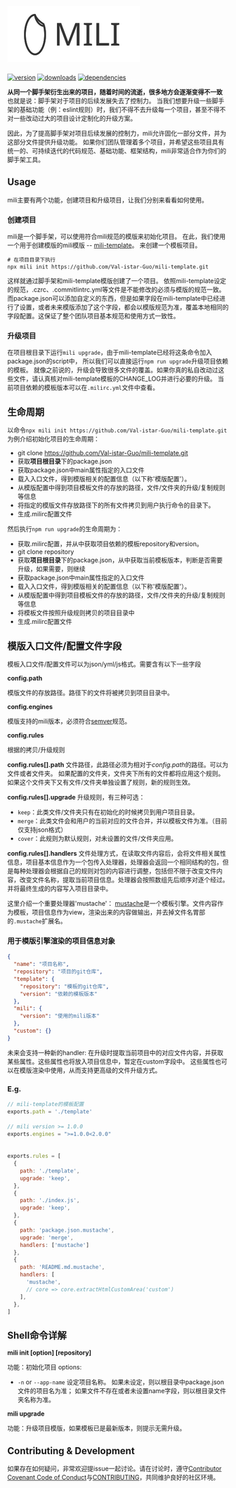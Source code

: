# ![mili logo](./images/mili.svg)

[![version](https://img.shields.io/npm/v/mili.svg?style=flat-square)](https://www.npmjs.com/package/mili)
[![downloads](https://img.shields.io/npm/dm/mili.svg?style=flat-square)](https://www.npmjs.com/package/mili)
[![dependencies](https://img.shields.io/david/Val-istar-Guo/mili.svg?style=flat-square)](https://www.npmjs.com/package/mili)


**从同一个脚手架衍生出来的项目，随着时间的流逝，很多地方会逐渐变得不一致**
也就是说：脚手架对于项目的后续发展失去了控制力。
当我们想要升级一些脚手架的基础功能（例：eslint规则）时，我们不得不去升级每一个项目，甚至不得不对一些改动过大的项目设计定制化的升级方案。

因此，为了提高脚手架对项目后续发展的控制力，mili允许固化一部分文件，并为这部分文件提供升级功能。
如果你们团队管理着多个项目，并希望这些项目具有统一的、可持续迭代的代码规范、基础功能、框架结构，mili非常适合作为你们的脚手架工具。

## Usage

mili主要有两个功能，创建项目和升级项目，让我们分别来看看如何使用。

### 创建项目
mili是一个脚手架，可以使用符合mili规范的模版来初始化项目。
在此，我们使用一个用于创建模版的mili模版 -- [mili-template](https://github.com/Val-istar-Guo/mili-template)。
来创建一个模板项目。

```
# 在项目目录下执行
npx mili init https://github.com/Val-istar-Guo/mili-template.git
```

这样就通过脚手架和mili-template模版创建了一个项目。
依照mili-template设定的规范，.czrc、.commitlintrc.yml等文件是不能修改的必须与模版的规范一致。
而package.json可以添加自定义的东西，但是如果字段在mili-template中已经进行了设置，或者未来模版添加了这个字段，都会以模版规范为准，覆盖本地相同的字段配置。这保证了整个团队项目基本规范和使用方式一致性。

### 升级项目

在项目根目录下运行`mili upgrade`，由于mili-template已经将这条命令加入package.json的script中，
所以我们可以直接运行`npm run upgrade`升级项目依赖的模板。
就像之前说的，升级会导致很多文件的覆盖。如果你真的私自改动过这些文件，请认真核对mili-template模板的CHANGE_LOG并进行必要的升级。
当前项目依赖的模板版本可以在`.milirc.yml`文件中查看。


## 生命周期

以命令`npx mili init https://github.com/Val-istar-Guo/mili-template.git`为例介绍初始化项目的生命周期：

* git clone https://github.com/Val-istar-Guo/mili-template.git
* 获取**项目根目录**下的package.json
* 获取package.json中main属性指定的入口文件
* 载入入口文件，得到模版相关的配置信息（以下称'模版配置'）。
* 从模版配置中得到项目模板文件的存放的路径，文件/文件夹的升级/复制规则等信息
* 将指定的模版文件存放路径下的所有文件拷贝到用户执行命令的目录下。
* 生成.milirc配置文件

然后执行`npm run upgrade`的生命周期为：

* 获取.milirc配置，并从中获取项目依赖的模板repository和version。
* git clone repository
* 获取**项目根目录**下的package.json，从中获取当前模板版本，判断是否需要升级，如果需要，则继续
* 获取package.json中main属性指定的入口文件
* 载入入口文件，得到模版相关的配置信息（以下称'模版配置'）。
* 从模版配置中得到项目模板文件的存放的路径，文件/文件夹的升级/复制规则等信息
* 将模板文件按照升级规则拷贝的项目目录中
* 生成.milirc配置文件


## 模版入口文件/配置文件字段

模板入口文件/配置文件可以为json/yml/js格式。需要含有以下一些字段

**config.path**

模版文件的存放路径。路径下的文件将被拷贝到项目目录中。

**config.engines**

模版支持的mili版本，必须符合[semver](https://www.npmjs.com/package/semver)规范。

**config.rules**

根据的拷贝/升级规则

**config.rules[].path**
文件路径，此路径必须为相对于*config.path*的路径。可以为文件或者文件夹。
如果配置的文件夹，文件夹下所有的文件都将应用这个规则。
如果这个文件夹下又有文件/文件夹单独设置了规则，新的规则生效。


**config.rules[].upgrade**
升级规则，有三种可选：
* `keep`：此类文件/文件夹只有在初始化的时候拷贝到用户项目目录。
* `merge`：此类文件会和用户的当前对应的文件合并，并以模板文件为准。（目前仅支持json格式）
* `cover`：此规则为默认规则，对未设置的文件/文件夹应用。

**config.rules[].handlers**
文件处理方式，在读取文件内容后，会将文件相关属性信息，项目基本信息作为一个包传入处理器，处理器会返回一个相同结构的包，但是每种处理器会根据自己的规则对包的内容进行调整，包括但不限于改变文件内容，改变文件名称，提取当前项目信息。处理器会按照数组先后顺序对逐个经过。并将最终生成的内容写入项目目录中。

这里介绍一个重要处理器'mustache'：
[mustache](https://www.npmjs.com/package/mustache)是一个模板引擎。文件内容作为模板，项目信息作为view，渲染出来的内容做输出，并去掉文件名胃部的`.mustache`扩展名。


### 用于模版引擎渲染的项目信息对象

```json
{
  "name": "项目名称",
  "repository": "项目的git仓库",
  "template": {
    "repository": "模板的git仓库",
    "version": "依赖的模板版本"
  },
  "mili": {
    "version": "使用的mili版本"
  },
  "custom": {}
}
```

未来会支持一种新的handler: 在升级时提取当前项目中的对应文件内容，并获取某些属性。这些属性也将放入项目信息中，暂定在custom字段中。
这些属性也可以在模版渲染中使用，从而支持更高级的文件升级方式。


### E.g.

```javascript
// mili-template的模板配置
exports.path = './template'

// mili version >= 1.0.0
exports.engines = ">=1.0.0<2.0.0"


exports.rules = [
  {
    path: './template',
    upgrade: 'keep',
  },
  {
    path: './index.js',
    upgrade: 'keep',
  },
  {
    path: 'package.json.mustache',
    upgrade: 'merge',
    handlers: ['mustache']
  },
  {
    path: 'README.md.mustache',
    handlers: [
      'mustache',
      // core => core.extractHtmlCustomArea('custom')
    ],
  },
]
```


## Shell命令详解

**mili init [option] [repository]**

功能：初始化项目
options:
* `-n` or `--app-name` 设定项目名称。
  如果未设定，则以根目录中package.json文件的项目名为准；
  如果文件不存在或者未设置name字段，则以根目录文件夹名称为准。

**mili upgrade**

功能：升级项目模版，如果模板已是最新版本，则提示无需升级。


## Contributing & Development

如果存在如何疑问，非常欢迎提issue一起讨论。请在讨论时，遵守[Contributor Covenant Code of Conduct](https://github.com/Val-istar-Guo/mili/blob/master/.github/CODE_OF_CONDUCT.md)与[CONTRIBUTING](https://github.com/Val-istar-Guo/mili/blob/master/.github/CONTRIBUTING.md)，共同维护良好的社区环境。
